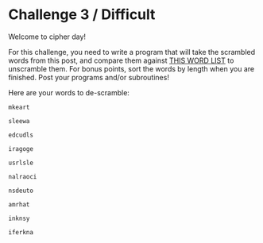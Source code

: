# Challenge 3 / Difficult

Welcome to cipher day!

For this challenge, you need to write a program that will take the scrambled
words from this post, and compare them against [THIS WORD
LIST](http://pastebin.com/jSD873gL) to unscramble them. For bonus points, sort
the words by length when you are finished. Post your programs and/or
subroutines!

Here are your words to de-scramble:

`mkeart`

`sleewa`

`edcudls`

`iragoge`

`usrlsle`

`nalraoci`

`nsdeuto`

`amrhat`

`inknsy`

`iferkna`

